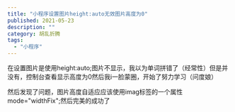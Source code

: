 ```yaml
---
title: "小程序设置图片height:auto无效图片高度为0"
published: 2021-05-23
description: ""
category: 胡乱折腾
tags: 
  - "小程序"
---
```


在设置图片是使用height:auto;图片不显示，我以为单词拼错了（经常性）但是并没有，控制台查看显示高度为0然后我i一脸蒙圈，开始了努力学习（问度娘）

然后发现了问题，图片高度自适应应该使用imag标签的一个属性mode="widthFix";然后完美的成功了
